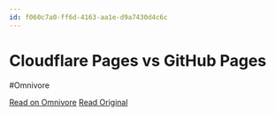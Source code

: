 ```yaml
---
id: f060c7a0-ff6d-4163-aa1e-d9a7430d4c6c
---
```


# Cloudflare Pages vs GitHub Pages
#Omnivore

[Read on Omnivore](https://omnivore.app/me/cloudflare-pages-vs-git-hub-pages-1920cfffc89)
[Read Original](https://bejamas.io/compare/cloudflare-pages-vs-github-pages)

